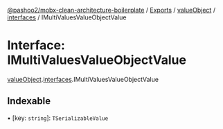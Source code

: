 [@pashoo2/mobx-clean-architecture-boilerplate](../README.md) / [Exports](../modules.md) / [valueObject](../modules/valueobject.md) / [interfaces](../modules/valueobject.interfaces.md) / IMultiValuesValueObjectValue

# Interface: IMultiValuesValueObjectValue

[valueObject](../modules/valueobject.md).[interfaces](../modules/valueobject.interfaces.md).IMultiValuesValueObjectValue

## Indexable

▪ [key: `string`]: `TSerializableValue`
